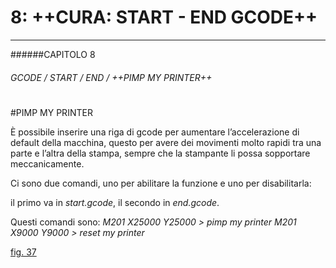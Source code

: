 # 8: ++CURA: START - END GCODE++
---

######CAPITOLO 8
###### GCODE / START / END / ++PIMP MY PRINTER++

# 

#PIMP MY PRINTER

È possibile inserire una riga di gcode per aumentare l’accelerazione di default della macchina, questo per avere dei movimenti molto rapidi tra una parte e l’altra della stampa, sempre che la stampante li possa sopportare meccanicamente.

Ci sono due comandi, uno per abilitare la funzione e uno per disabilitarla:

il primo va in *start.gcode*, il secondo in *end.gcode*.

Questi comandi sono:
*M201 X25000 Y25000 > pimp my printer*
*M201 X9000 Y9000 > reset my printer*

[fig. 37](img/figura36.jpg)